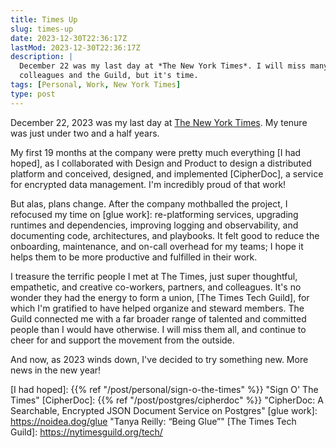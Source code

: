 ```yaml
---
title: Times Up
slug: times-up
date: 2023-12-30T22:36:17Z
lastMod: 2023-12-30T22:36:17Z
description: |
  December 22 was my last day at *The New York Times*. I will miss many
  colleagues and the Guild, but it's time.
tags: [Personal, Work, New York Times]
type: post
---
```


December 22, 2023 was my last day at [The New York Times]. My tenure was just
under two and a half years.

My first 19 months at the company were pretty much everything [I had hoped], as
I collaborated with Design and Product to design a distributed platform and
conceived, designed, and implemented [CipherDoc], a service for encrypted data
management. I'm incredibly proud of that work!

But alas, plans change. After the company mothballed the project, I refocused my
time on [glue work]: re-platforming services, upgrading runtimes and
dependencies, improving logging and observability, and documenting code,
architectures, and playbooks. It felt good to reduce the onboarding,
maintenance, and on-call overhead for my teams; I hope it helps them to be more
productive and fulfilled in their work.

I treasure the terrific people I met at The Times, just super thoughtful,
empathetic, and creative co-workers, partners, and colleagues. It's no wonder
they had the energy to form a union, [The Times Tech Guild], for which I'm
gratified to have helped organize and steward members. The Guild connected me
with a far broader range of talented and committed people than I would have
otherwise. I will miss them all, and continue to cheer for and support the
movement from the outside.

And now, as 2023 winds down, I've decided to try something new. More news
in the new year!

  [The New York Times]: https://nytimes.com/
  [I had hoped]: {{% ref "/post/personal/sign-o-the-times" %}} "Sign O' The Times"
  [CipherDoc]: {{% ref "/post/postgres/cipherdoc" %}}
    "CipherDoc: A Searchable, Encrypted JSON Document Service on Postgres"
  [glue work]: https://noidea.dog/glue "Tanya Reilly: “Being Glue”"
  [The Times Tech Guild]: https://nytimesguild.org/tech/
